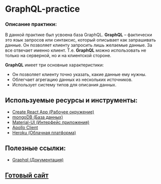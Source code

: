 # GraphQL-practice

### Описание практики:
В данной практике был усвоена база GraphQL. **GraphQL** – фактически это язык запросов или синтаксис, который описывает как запрашивать данные. Он позволяет клиенту запросить лишь желаемые данные. За все отвечает именно клиент. Т.е. **GraphQL** можно использовать не только на серверной, но и на клиентской стороне.

**GraphQL** имеет три основные характеристики:
- Он позволяет клиенту точно указать, какие данные ему нужны.
- Облегчает агрегацию данных из нескольких источников.
- Использует систему типов для описания данных.

## Используемые ресурсы и инструменты:
- [Create React App (Рабочее окружение)](https://github.com/facebook/create-react-app)
- [mongoDB (База данных)](https://www.mongodb.com)
- [Material-UI (Интерфейс приложения)](https://material-ui.com)
- [Apollo Client](https://www.apollographql.com/docs/react/)
- [Heroku (Облачная платформа) ](https://www.heroku.com/)

## Полезные ссылки:
- [Graphql (Документация)](https://graphql.org/learn/)

## [Готовый сайт](https://directors-movies.herokuapp.com/)
